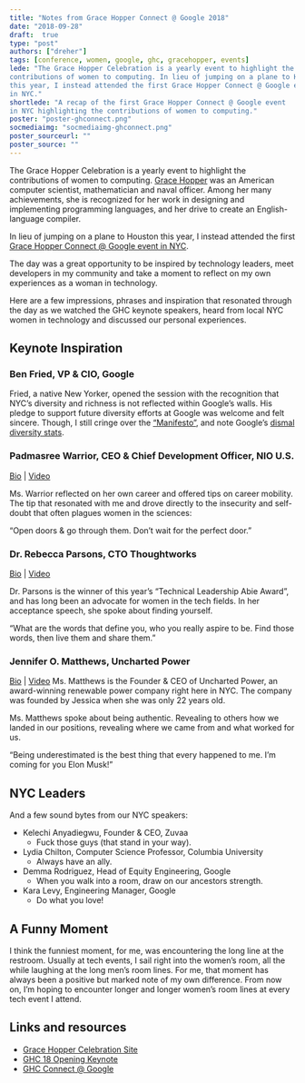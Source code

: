 ```yaml
---
title: "Notes from Grace Hopper Connect @ Google 2018"
date: "2018-09-28"
draft:  true
type: "post"
authors: ["dreher"]
tags: [conference, women, google, ghc, gracehopper, events]
lede: "The Grace Hopper Celebration is a yearly event to highlight the
contributions of women to computing. In lieu of jumping on a plane to Houston
this year, I instead attended the first Grace Hopper Connect @ Google event
in NYC."
shortlede: "A recap of the first Grace Hopper Connect @ Google event
in NYC highlighting the contributions of women to computing."
poster: "poster-ghconnect.png"
socmediaimg: "socmediaimg-ghconnect.png"
poster_sourceurl: ""
poster_source: ""
---
```


The Grace Hopper Celebration is a yearly event to highlight the contributions
of women to computing. [Grace Hopper](https://president.yale.edu/biography-grace-murray-hopper)
was an American computer scientist, mathematician and naval officer.
Among her many achievements, she is recognized for her work in designing
and implementing programming languages, and her drive to create an
English-language compiler.

In lieu of jumping on a plane to Houston this year, I instead
attended the first 
[Grace Hopper Connect @ Google event in NYC](https://ghcconnectnyc.splashthat.com/).

The day was a great opportunity to be inspired by technology leaders,
meet developers in my community and take a moment to reflect on my own
experiences as a woman in technology.

Here are a few impressions, phrases and inspiration that resonated
through the day as we watched the GHC keynote speakers, heard from local
NYC women in technology and discussed our personal experiences.


## Keynote Inspiration

### Ben Fried, VP &amp; CIO, Google
Fried, a native New Yorker, opened the session with the recognition
that NYC’s diversity and richness is not reflected
within Google’s walls. His pledge to support future diversity efforts at
Google was welcome and felt sincere. Though, I still cringe over the
[“Manifesto”](https://gizmodo.com/exclusive-heres-the-full-10-page-anti-diversity-screed-1797564320),
and note Google’s [dismal diversity stats](https://www.wired.com/story/googles-employee-diversity-numbers-havent-really-improved/).

### Padmasree Warrior, CEO &amp; Chief Development Officer, NIO U.S.
[Bio](https://ghc.anitab.org/2018-speakers-honorees/2018-speakers/padmasree-warrior/) | [Video](https://youtu.be/o7QO0VRTDUE?t=1050)

Ms. Warrior reflected on her own career and offered tips on career mobility.
The tip that resonated with me and drove directly to the insecurity and
self-doubt that often plagues women in the sciences:

“Open doors &amp; go through them. Don’t wait for the perfect door.”

### Dr. Rebecca Parsons, CTO Thoughtworks
[Bio](https://anitab.org/profiles/abie-award-winners/technical-leadership/rebecca-parsons/) | [Video](https://youtu.be/o7QO0VRTDUE?t=2527)

Dr. Parsons is the winner of this year’s “Technical Leadership Abie Award”,
and has long been an advocate for women in the tech fields. In her acceptance
speech, she spoke about finding yourself.

“What are the words that define you, who you really aspire to be.
Find those words, then live them and share them.”

### Jennifer O. Matthews, Uncharted Power
[Bio](https://ghc.anitab.org/2018-speakers-honorees/2018-speakers/jessica-o-matthews/) | [Video](https://youtu.be/o7QO0VRTDUE?t=3491)
Ms. Matthews is the Founder &amp; CEO of Uncharted Power, an award-winning
renewable power company right here in NYC. The company was founded by Jessica
when she was only 22 years old.

Ms. Matthews spoke about being authentic. Revealing to others how
we landed in our positions, revealing where we came from and what worked for
us.

“Being underestimated is the best thing that every happened to me.
I’m coming for you Elon Musk!”

## NYC Leaders
And a few sound bytes from our NYC speakers:

* Kelechi Anyadiegwu, Founder &amp; CEO, Zuvaa
   * Fuck those guys (that stand in your way).
* Lydia Chilton, Computer Science Professor, Columbia University
   * Always have an ally.
* Demma Rodriguez, Head of Equity Engineering, Google
   * When you walk into a room, draw on our ancestors strength.
* Kara Levy, Engineering Manager, Google
   * Do what you love!

## A Funny Moment
I think the funniest moment, for me, was encountering the long line at the
restroom. Usually at tech events, I sail right into the women’s room, all
the while laughing at the long men’s room lines. For me, that moment has
always been a positive but marked note of my own difference. From now on,
I’m hoping to encounter longer and longer women’s room lines at every
tech event I attend.

## Links and resources
* [Grace Hopper Celebration Site](https://ghc.anitab.org/)
* [GHC 18 Opening Keynote](https://www.youtube.com/watch?v=o7QO0VRTDUE&list=PLdZRvkf2LLVwb4EdcPYiQHAjcftsAoDm2&index=12)
* [GHC Connect @ Google](https://ghcconnectnyc.splashthat.com/)
